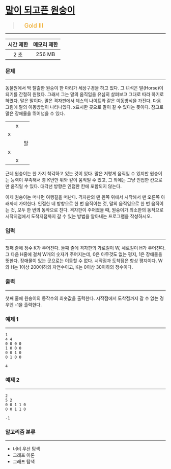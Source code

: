 # [말이 되고픈 원숭이](https://www.acmicpc.net/problem/1600)

> <img src="https://d2gd6pc034wcta.cloudfront.net/tier/13.svg" width="16" heigth="21" style = "vertical-align: middle;"/>&nbsp;<span style="font-size: 18px; color: #ec9a00;">Gold III</span>

***

<div align="center">

|시간 제한|메모리 제한|
|:---:|:---:|
|2 초 |256 MB|

</div>

### 문제

***

동물원에서 막 탈출한 원숭이 한 마리가 세상구경을 하고 있다. 그 녀석은 말(Horse)이 되기를 간절히 원했다. 그래서 그는 말의 움직임을 유심히 살펴보고 그대로 따라 하기로 하였다. 말은 말이다. 말은 격자판에서 체스의 나이트와 같은 이동방식을 가진다. 다음 그림에 말의 이동방법이 나타나있다. x표시한 곳으로 말이 갈 수 있다는 뜻이다. 참고로 말은 장애물을 뛰어넘을 수 있다.

<table class="table table-bordered" style="width: 15%;">
<tbody>
<tr>
<td style="width: 3%; text-align: center;"> </td>
<td style="width: 3%; text-align: center;">x</td>
<td style="width: 3%; text-align: center;"> </td>
<td style="width: 3%; text-align: center;">x</td>
<td style="width: 3%; text-align: center;"> </td>
</tr>
<tr>
<td style="width: 3%; text-align: center;">x</td>
<td style="width: 3%; text-align: center;"> </td>
<td style="width: 3%; text-align: center;"> </td>
<td style="width: 3%; text-align: center;"> </td>
<td style="width: 3%; text-align: center;">x</td>
</tr>
<tr>
<td style="width: 3%; text-align: center;"> </td>
<td style="width: 3%; text-align: center;"> </td>
<td style="width: 3%; text-align: center;">말</td>
<td style="width: 3%; text-align: center;"> </td>
<td style="width: 3%; text-align: center;"> </td>
</tr>
<tr>
<td style="width: 3%; text-align: center;">x</td>
<td style="width: 3%; text-align: center;"> </td>
<td style="width: 3%; text-align: center;"> </td>
<td style="width: 3%; text-align: center;"> </td>
<td style="width: 3%; text-align: center;">x</td>
</tr>
<tr>
<td style="width: 3%; text-align: center;"> </td>
<td style="width: 3%; text-align: center;">x</td>
<td style="width: 3%; text-align: center;"> </td>
<td style="width: 3%; text-align: center;">x</td>
<td style="width: 3%;"> </td>
</tr>
</tbody>
</table>

근데 원숭이는 한 가지 착각하고 있는 것이 있다. 말은 저렇게 움직일 수 있지만 원숭이는 능력이 부족해서 총 K번만 위와 같이 움직일 수 있고, 그 외에는 그냥 인접한 칸으로만 움직일 수 있다. 대각선 방향은 인접한 칸에 포함되지 않는다.

이제 원숭이는 머나먼 여행길을 떠난다. 격자판의 맨 왼쪽 위에서 시작해서 맨 오른쪽 아래까지 가야한다. 인접한 네 방향으로 한 번 움직이는 것, 말의 움직임으로 한 번 움직이는 것, 모두 한 번의 동작으로 친다. 격자판이 주어졌을 때, 원숭이가 최소한의 동작으로 시작지점에서 도착지점까지 갈 수 있는 방법을 알아내는 프로그램을 작성하시오.

### 입력

***

첫째 줄에 정수 K가 주어진다. 둘째 줄에 격자판의 가로길이 W, 세로길이 H가 주어진다. 그 다음 H줄에 걸쳐 W개의 숫자가 주어지는데, 0은 아무것도 없는 평지, 1은 장애물을 뜻한다. 장애물이 있는 곳으로는 이동할 수 없다. 시작점과 도착점은 항상 평지이다. W와 H는 1이상 200이하의 자연수이고, K는 0이상 30이하의 정수이다.

### 출력

***

첫째 줄에 원숭이의 동작수의 최솟값을 출력한다. 시작점에서 도착점까지 갈 수 없는 경우엔 -1을 출력한다.

### 예제 1

***

```
1
4 4
0 0 0 0
1 0 0 0
0 0 1 0
0 1 0 0
```

```
4
```

### 예제 2

***

```
2
5 2
0 0 1 1 0
0 0 1 1 0
```

```
-1
```

### 알고리즘 분류

***

* 너비 우선 탐색
* 그래프 이론
* 그래프 탐색

